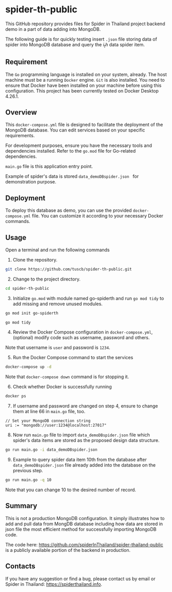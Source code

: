 # spider-th-public
This GitHub repository provides files for Spider in Thailand project backend demo in a part of data adding into MongoDB.

The following guide is for quickly testing insert `.json` file storing data of spider into MongoDB database and query the $i_th$ data spider item.

## Requirement
The `Go` programming language is installed on your system, already.
The host machine must be a running `Docker` engine. `Git` is also installed.
You need to ensure that Docker have been installed on your machine before using this configuration.
This project has been currently tested on Docker Desktop 4.26.1. 

## Overview
This `docker-compose.yml` file is designed to facilitate the deployment of the MongoDB database. 
You can edit services based on your specific requirements. 

For development purposes, ensure you have the necessary tools and dependencies installed. 
Refer to the `go.mod` file for Go-related dependencies. 

`main.go` file is this application entry point.

Example of spider's data is stored `data_demoDBspider.json ` for demonstration purpose.

## Deployment
To deploy this database as demo, you can use the provided `docker-compose.yml` file. 
You can customize it according to your necessary Docker commands.


## Usage
Open a terminal and run the following commands

1. Clone the repository.
```bash
git clone https://github.com/tuscb/spider-th-public.git
```

2. Change to the project directory.
```bash
cd spider-th-public
```

3. Initialize `go.mod` with module named go-spiderth and run `go mod tidy` to add missing and remove unused modules.
```bash
go mod init go-spiderth
```
```bash
go mod tidy
```

4. Review the Docker Compose configuration in `docker-compose.yml`, (optional) modify code such as username, password and others. 

Note that username is `user` and password is `1234`.  

5. Run the Docker Compose command to start the services
```bash
docker-compose up -d
```
Note that `docker-compose down` command is for stopping it.

6. Check whether Docker is successfully running
```bash
docker ps
```

7. If username and password are changed on step 4, ensure to change them at line 66 in `main.go` file, too.
```
// Set your MongoDB connection string
uri := "mongodb://user:1234@localhost:27017"
```

8. Now run `main.go` file to import `data_demoDBspider.json` file which spider's data items are stored as the proposed design data structure. 
```bash
go run main.go -i data_demoDBspider.json 
```

9. Example to query spider data item 10th from the database after `data_demoDBspider.json` file already added into the database on the previous step.
```bash
go run main.go -q 10
```
Note that you can change 10 to the desired number of record.

## Summary
This is not a production MongoDB configuration. It simply illustrates how to add and pull data from MongDB database including how data are stored in json file the most efficient method for successfully importing MongoDB code. 

The code here: https://github.com/spiderInThailand/spider-thailand-public is a publicly available portion of the backend in production. 

## Contacts
If you have any suggestion or find a bug, please contact us by email or Spider in Thailand: https://spiderthailand.info.
